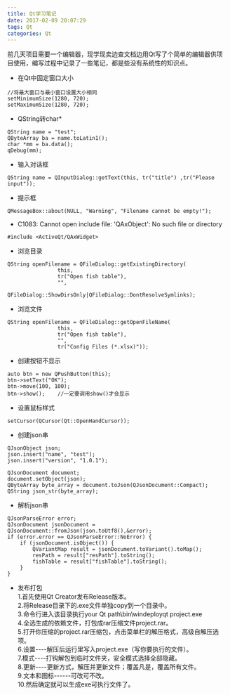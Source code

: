 ```yaml
---
title: Qt学习笔记
date: 2017-02-09 20:07:29
tags: Qt
categories: Qt
---
```

前几天项目需要一个编辑器，现学现卖边查文档边用Qt写了个简单的编辑器供项目使用，编写过程中记录了一些笔记，都是些没有系统性的知识点。
- 在Qt中固定窗口大小
```
//将最大窗口与最小窗口设置大小相同
setMinimumSize(1280, 720);
setMaximumSize(1280, 720);
```
- QString转char*
```
QString name = "test";
QByteArray ba = name.toLatin1();
char *mm = ba.data();
qDebug(mm);
```
- 输入对话框
```
QString name = QInputDialog::getText(this, tr("title") ,tr("Please input"));
```
<!--more-->
- 提示框
```
QMessageBox::about(NULL, "Warning", "Filename cannot be empty!");
```
- C1083: Cannot open include file: 'QAxObject': No such file or directory
```
#include <ActiveQt/QAxWidget>
```
- 浏览目录
```
QString openFilename = QFileDialog::getExistingDirectory(
                this,
                tr("Open fish table"),
                "",
                QFileDialog::ShowDirsOnly|QFileDialog::DontResolveSymlinks);
```
- 浏览文件
```
QString openFilename = QFileDialog::getOpenFileName(
                this,
                tr("Open fish table"),
                "",
                tr("Config Files (*.xlsx)"));
```
- 创建按钮不显示
```
auto btn = new QPushButton(this);
btn->setText("OK");
btn->move(100, 100);
btn->show();    //一定要调用show()才会显示
```
- 设置鼠标样式
```
setCursor(QCursor(Qt::OpenHandCursor));
```
- 创建json串
```  
QJsonObject json;
json.insert("name", "test");
json.insert("version", "1.0.1");

QJsonDocument document;
document.setObject(json);
QByteArray byte_array = document.toJson(QJsonDocument::Compact);
QString json_str(byte_array);
```
- 解析json串
```
QJsonParseError error;
QJsonDocument jsonDocument = QJsonDocument::fromJson(json.toUtf8(),&error);
if (error.error == QJsonParseError::NoError) {
    if (jsonDocument.isObject()) {
        QVariantMap result = jsonDocument.toVariant().toMap();
        resPath = result["resPath"].toString();
        fishTable = result["fishTable"].toString();
    }
}
```
- 发布打包  
1.首先使用Qt Creator发布Release版本。  
2.将Release目录下的.exe文件单独copy到一个目录中。  
3.命令行进入该目录执行your Qt path\bin\windeployqt project.exe  
4.全选生成的依赖文件，打包成rar压缩文件project.rar。  
5.打开你压缩的project.rar压缩包，点击菜单栏的解压格式，高级自解压选项。  
6.设置----解压后运行里写入project.exe（写你要执行的文件）。  
7.模式----打钩解包到临时文件夹，安全模式选择全部隐藏。  
8.更新----更新方式，解压并更新文件；覆盖凡是，覆盖所有文件。  
9.文本和图标------可改可不改。  
10.然后确定就可以生成exe可执行文件了。  
